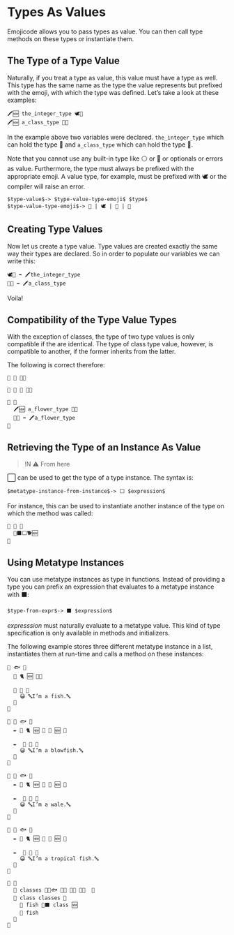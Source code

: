 # Types As Values

Emojicode allows you to pass types as value. You can then call
type methods on these types or instantiate them.

## The Type of a Type Value

Naturally, if you treat a type as value, this value must have a type as well.
This type has the same name as the type the value represents but prefixed with
the emoji, with which the type was defined. Let’s take a look at these
examples:

```
🖍🆕 the_integer_type 🕊🔢
🖍🆕 a_class_type 🐇🔡
```

In the example above two variables were declared. `the_integer_type` which can
hold the type 🔢 and `a_class_type` which can hold the type 🔡.

Note that you cannot use any built-in type like ⚪️ or 🔵 or optionals or errors
as value. Furthermore, the type must always be prefixed with the appropriate
emoji. A value type, for example, must be prefixed with 🕊 or the compiler will
raise an error.

```syntax
$type-value$-> $type-value-type-emoji$ $type$
$type-value-type-emoji$-> 🐇 | 🕊 | 🦃 | 🐊
```

## Creating Type Values

Now let us create a type value. Type values are created exactly the same
way their types are declared. So in order to populate our variables we can
write this:

```
🕊🔢 ➡️ 🖍the_integer_type
🐇🔡 ➡️ 🖍a_class_type
```

Voila!

## Compatibility of the Type Value Types

With the exception of classes, the type of two type values is only compatible
if the are identical.
The type of class type value, however, is compatible to another, if the former
inherits from the latter.

The following is correct therefore:

```
🐇 🌷 🍇🍉

🐇 🌺 🌷 🍇🍉

🏁 🍇
  🖍🆕 a_flower_type 🐇🌷
  🐇🌺 ➡️ 🖍a_flower_type
🍉
```

## Retrieving the Type of an Instance As Value

>!N ⚠️ From here

⬜️ can be used to get the type of a type instance. The syntax is:

```syntax
$metatype-instance-from-instance$-> ⬜️ $expression$
```

For instance, this can be used to instantiate another instance of the type on
which the method was called:

```
🐖 🦄 🍇
  🔷⬛️⬜️🐕🆕
🍉
```

## Using Metatype Instances

You can use metatype instances as type in functions. Instead of providing a type
you can prefix an expression that evaluates to a metatype instance with ⬛️:

```syntax
$type-from-expr$-> ⬛️ $expression$
```

*expresssion* must naturally evaluate to a metatype value. This kind of type
specification is only available in methods and initializers.

The following example stores three different metatype instance in a list,
instantiates them at run-time and calls a method on these instances:

```
🐇 🐟 🍇
  🔑 🐈 🆕 🍇🍉

  🐖 🙋 🍇
    😀 🔤I’m a fish.🔤
  🍉
🍉

🐇 🐡 🐟 🍇
  ✒️ 🔑 🐈 🆕 🍇 🐐 🆕 🍉

  ✒️  🐖 🙋 🍇
    😀 🔤I’m a blowfish.🔤
  🍉
🍉

🐇 🐋 🐟 🍇
  ✒️ 🔑 🐈 🆕 🍇 🐐 🆕 🍉

  ✒️  🐖 🙋 🍇
    😀 🔤I’m a wale.🔤
  🍉
🍉

🐇 🐠 🐟 🍇
  ✒️ 🔑 🐈 🆕 🍇 🐐 🆕 🍉

  ✒️  🐖 🙋 🍇
    😀 🔤I’m a tropical fish.🔤
  🍉
🍉

🏁 🍇
  🍦 classes 🍨🔳🐟 🔳🐡 🔳🐋 🔳🐠  🍆
  🔂 class classes 🍇
    🍦 fish 🔷⬛️ class 🆕
    🙋 fish
  🍉
🍉
```

